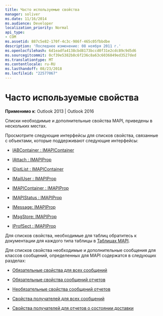 ```yaml
---
title: Часто используемые свойства
manager: soliver
ms.date: 11/16/2014
ms.audience: Developer
localization_priority: Normal
api_type:
- COM
ms.assetid: 887c5e82-170f-4c3c-986f-465c05fbbdbe
description: 'Последнее изменение: 08 ноября 2011 г.'
ms.openlocfilehash: 6d1eadfa4138cbd8173bccd0f31e2cdc89c9d5d6
ms.sourcegitcommit: 0cf39e5382b8c6f236c8a63c6036849ed3527ded
ms.translationtype: MT
ms.contentlocale: ru-RU
ms.lasthandoff: 08/23/2018
ms.locfileid: "22577067"
---
```

# <a name="commonly-used-properties"></a>Часто используемые свойства

 
  
**Применимо к**: Outlook 2013 | Outlook 2016 
  
Списки необходимые и дополнительные свойства MAPI, приведены в нескольких местах.
  
Просмотрите следующие интерфейсы для списков свойства, связанные с объектами, которые поддерживают следующие интерфейсы:
  
- [IABContainer : IMAPIContainer](iabcontainerimapicontainer.md)
    
- [IAttach : IMAPIProp](iattachimapiprop.md)
    
- [IDistList : IMAPIContainer](idistlistimapicontainer.md)
    
- [IMailUser : IMAPIProp](imailuserimapiprop.md)
    
- [IMAPIContainer : IMAPIProp](imapicontainerimapiprop.md)
    
- [IMAPIStatus : IMAPIProp](imapistatusimapiprop.md)
    
- [IMessage: IMAPIProp](imessageimapiprop.md)
    
- [IMsgStore: IMAPIProp](imsgstoreimapiprop.md)
    
- [IProfSect : IMAPIProp](iprofsectimapiprop.md)
    
Для списков свойства, необходимые для таблиц обратитесь к документации для каждого типа таблицы в [Таблицах MAPI](mapi-tables.md).
  
Для списков свойства необходимые и дополнительные сообщения для классов сообщений, определенных для MAPI содержатся в следующих разделах: 
  
- [Обязательные свойства для всех сообщений](required-properties-for-all-messages.md)
    
- [Обязательные свойства сообщений отчетов](required-report-message-properties.md)
    
- [Необязательные свойства сообщений отчетов](optional-report-message-properties.md)
    
- [Свойства получателей для всех сообщений](recipient-properties-for-all-messages.md)
    
- [Свойства получателей для отчетов о состоянии доставки](recipient-properties-for-delivery-status-reports.md)
    

